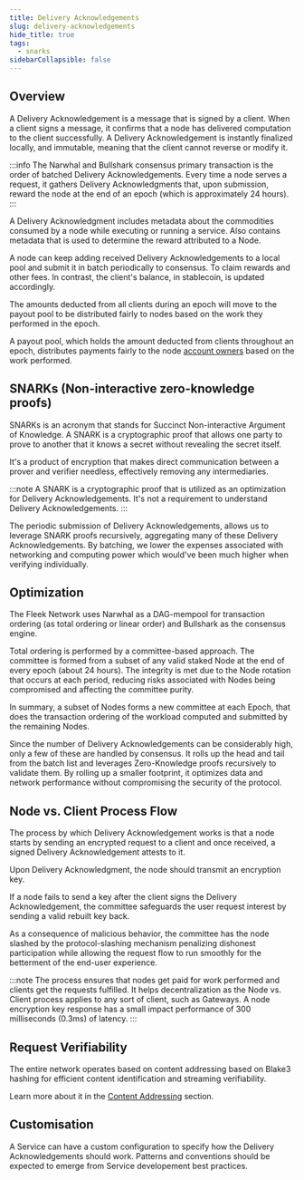 ```yaml
---
title: Delivery Acknowledgements
slug: delivery-acknowledgements
hide_title: true
tags:
  - snarks
sidebarCollapsible: false
---
```


## Overview

A Delivery Acknowledgement is a message that is signed by a client. When a client signs a message, it confirms that a node has delivered computation to the client successfully. A Delivery Acknowledgement is instantly finalized locally, and immutable, meaning that the client cannot reverse or modify it.

:::info
The Narwhal and Bullshark consensus primary transaction is the order of batched Delivery Acknowledgements. Every time a node serves a request, it gathers Delivery Acknowledgments that, upon submission, reward the node at the end of an epoch (which is approximately 24 hours).
:::

A Delivery Acknowledgment includes metadata about the commodities consumed by a node while executing or running a service. Also contains metadata that is used to determine the reward attributed to a Node.

A node can keep adding received Delivery Acknowledgements to a local pool and submit it in batch periodically to consensus. To claim rewards and other fees. In contrast, the client's balance, in stablecoin, is updated accordingly.

The amounts deducted from all clients during an epoch will move to the payout pool to be distributed fairly to nodes based on the work they performed in the epoch.

A payout pool, which holds the amount deducted from clients throughout an epoch, distributes payments fairly to the node [account owners](network.md#identity-on-the-fleek-network) based on the work performed.

## SNARKs (Non-interactive zero-knowledge proofs)

SNARKs is an acronym that stands for Succinct Non-interactive Argument of Knowledge. A SNARK is a cryptographic proof that allows one party to prove to another that it knows a secret without revealing the secret itself. 

It's a product of encryption that makes direct communication between a prover and verifier needless, effectively removing any intermediaries.

:::note
A SNARK is a cryptographic proof that is utilized as an optimization for Delivery Acknowledgements. It's not a requirement to understand Delivery Acknowledgements.
:::

The periodic submission of Delivery Acknowledgements, allows us to leverage SNARK proofs recursively, aggregating many of these Delivery Acknowledgements. By batching, we lower the expenses associated with networking and computing power which would've been much higher when verifying individually.

## Optimization

The Fleek Network uses Narwhal as a DAG-mempool for transaction ordering (as total ordering or linear order) and Bullshark as the consensus engine.

Total ordering is performed by a committee-based approach. The committee is formed from a subset of any valid staked Node at the end of every epoch (about 24 hours). The integrity is met due to the Node rotation that occurs at each period, reducing risks associated with Nodes being compromised and affecting the committee purity.

In summary, a subset of Nodes forms a new committee at each Epoch, that does the transaction ordering of the workload computed and submitted by the remaining Nodes.

Since the number of Delivery Acknowledgements can be considerably high, only a few of these are handled by consensus. It rolls up the head and tail from the batch list and leverages Zero-Knowledge proofs recursively to validate them. By rolling up a smaller footprint, it optimizes data and network performance without compromising the security of the protocol.

## Node vs. Client Process Flow

The process by which Delivery Acknowledgement works is that a node starts by sending an encrypted request to a client and once received, a signed Delivery Acknowledgement attests to it.

Upon Delivery Acknowledgment, the node should transmit an encryption key.

If a node fails to send a key after the client signs the Delivery Acknowledgement, the committee safeguards the user request interest by sending a valid rebuilt key back.

As a consequence of malicious behavior, the committee has the node slashed by the protocol-slashing mechanism penalizing dishonest participation while allowing the request flow to run smoothly for the betterment of the end-user experience.

:::note
The process ensures that nodes get paid for work performed and clients get the requests fulfilled. It helps decentralization as the Node vs. Client process applies to any sort of client, such as Gateways. A node encryption key response has a small impact performance of 300 milliseconds (0.3ms) of latency.
:::

## Request Verifiability

The entire network operates based on content addressing based on Blake3 hashing for efficient content identification and streaming verifiability.

Learn more about it in the [Content Addressing](/docs/learn/the-network#content-addressing) section.

## Customisation

A Service can have a custom configuration to specify how the Delivery Acknowledgements should work. Patterns and conventions should be expected to emerge from Service developement best practices.